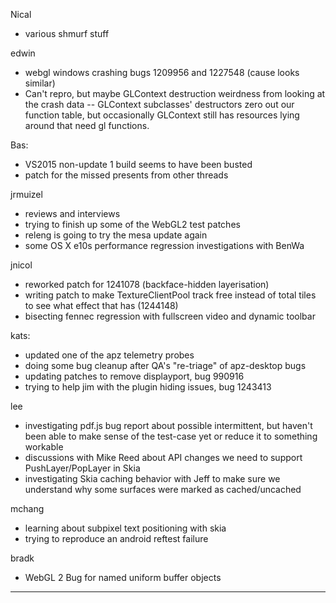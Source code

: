 

Nical
* various shmurf stuff



edwin
* webgl windows crashing bugs 1209956 and 1227548 (cause looks similar)
* Can't repro, but maybe GLContext destruction weirdness from looking at the crash data -- GLContext subclasses' destructors zero out our function table, but occasionally GLContext still has resources lying around that need gl functions.



Bas:
* VS2015 non-update 1 build seems to have been busted
* patch for the missed presents from other threads



jrmuizel
* reviews and interviews
* trying to finish up some of the WebGL2 test patches
* releng is going to try the mesa update again
* some OS X e10s performance regression investigations with BenWa



jnicol
* reworked patch for 1241078 (backface-hidden layerisation)
* writing patch to make TextureClientPool track free instead of total tiles to see what effect that has (1244148)
* bisecting fennec regression with fullscreen video and dynamic toolbar



kats:
* updated one of the apz telemetry probes
* doing some bug cleanup after QA's "re-triage" of apz-desktop bugs
* updating patches to remove displayport, bug 990916
* trying to help jim with the plugin hiding issues, bug 1243413



lee
* investigating pdf.js bug report about possible intermittent, but haven't been able to make sense of the test-case yet or reduce it to something workable
* discussions with Mike Reed about API changes we need to support PushLayer/PopLayer in Skia
* investigating Skia caching behavior with Jeff to make sure we understand why some surfaces were marked as cached/uncached



mchang
* learning about subpixel text positioning with skia
* trying to reproduce an android reftest failure



bradk
* WebGL 2 Bug for named uniform buffer objects

________________


